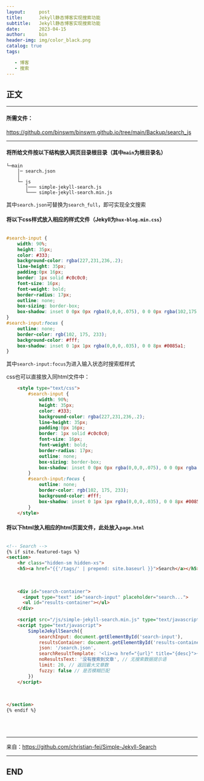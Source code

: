 ```yaml
---
layout:     post
title:      Jekyll静态博客实现搜索功能
subtitle:   Jekyll静态博客实现搜索功能
date:       2023-04-15
author:     bin
header-img: img/color_black.png
catalog: true
tags:

   - 博客
   - 搜索
---
```




## 正文



---

#### 所需文件：
<a href="https://github.com/binswm/binswm.github.io/tree/main/Backup/search_js"  target="_blank" rel="noopener noreferrer">https://github.com/binswm/binswm.github.io/tree/main/Backup/search_js</a>

---



#### 将所给文件按以下结构放入网页目录根目录（其中`main`为根目录名）

```
└─main
    │─ search.json
    │
    └─ js
       │─── simple-jekyll-search.js
       └─── simple-jekyll-search.min.js

```

其中`search.json`可替换为`search_full`，即可实现全文搜索



#### 将以下css样式放入相应的样式文件（Jekyll为`hux-blog.min.css`）

```css

#search-input {
    width: 90%;
    height: 35px;
    color: #333;
    background-color: rgba(227,231,236,.2);
    line-height: 35px;
    padding:0px 16px;
    border: 1px solid #c0c0c0;
    font-size: 16px;
    font-weight: bold;
    border-radius: 17px;
    outline: none;
    box-sizing: border-box;
    box-shadow: inset 0 0px 0px rgba(0,0,0,.075), 0 0 0px rgba(102,175,233,.6);
}
#search-input:focus {
    outline: none;
    border-color: rgb(102, 175, 233);
    background-color: #fff;
    box-shadow: inset 0 1px 1px rgba(0,0,0,.035), 0 0 8px #0085a1;
}

```

其中`search-input:focus`为进入输入状态时搜索框样式

css也可以直接放入同html文件中：

```html
    <style type="text/css">
		#search-input {
			width: 90%;
			height: 35px;
			color: #333;
			background-color: rgba(227,231,236,.2);
			line-height: 35px;
			padding:0px 16px;
			border: 1px solid #c0c0c0;
			font-size: 16px;
			font-weight: bold;
			border-radius: 17px;
			outline: none;
			box-sizing: border-box;
			box-shadow: inset 0 0px 0px rgba(0,0,0,.075), 0 0 0px rgba(102,175,233,.6);
		}
		#search-input:focus {
			outline: none;
			border-color: rgb(102, 175, 233);
			background-color: #fff;
			box-shadow: inset 0 1px 1px rgba(0,0,0,.035), 0 0 8px #0085a1;
		}
    </style>
```





#### 将以下html放入相应的html页面文件，此处放入`page.html`

```html

<!-- Search -->
{% if site.featured-tags %}
<section>
	<hr class="hidden-sm hidden-xs">
	<h5><a href="{{'/tags/' | prepend: site.baseurl }}">Search</a></h5>
	
	
	
	<div id="search-container">
	  <input type="text" id="search-input" placeholder="search...">
	  <ul id="results-container"></ul>
	</div>
	
	<script src="/js/simple-jekyll-search.min.js" type="text/javascript"></script>
	<script type="text/javascript">
		SimpleJekyllSearch({
			searchInput: document.getElementById('search-input'),
			resultsContainer: document.getElementById('results-container'),
			json: '/search.json',
			searchResultTemplate: '<li><a href="{url}" title="{desc}">{title}</a></li>', // 文章列表模板
			noResultsText: '没有搜索到文章', // 无搜索数据提示语
			limit: 20, // 返回最大文章数
			fuzzy: false // 是否模糊匹配
		})
	</script>
	
	
	
</section>
{% endif %}

```

<br>

<br>





---



来自：https://github.com/christian-fei/Simple-Jekyll-Search



---

## END
